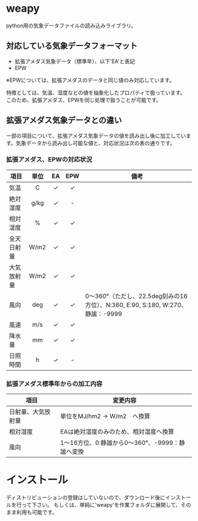 # weapy
python用の気象データファイルの読み込みライブラリ。
## 対応している気象データフォーマット
* 拡張アメダス気象データ（標準年）、以下'EA'と表記
* EPW


※EPWについては、拡張アメダスのデータと同じ値のみ対応しています。


特徴としては、気温、湿度などの値を抽象化したプロパティで扱っています。
このため、拡張アメダス、EPWを同じ処理で扱うことが可能です。

## 拡張アメダス気象データとの違い

一部の項目について、拡張アメダス気象データの値を読み出し後に加工しています。気象データから読み出し可能な値と、対応状況は次の表の通りです。

### 拡張アメダス、EPWの対応状況

|項目	    |単位	|EA    |EPW	|備考|
|-----------| :--: | :--: | :--: |--|
|気温	|C	|✓	|✓	|
|絶対湿度	|g/kg	|✓	|-	|
|相対湿度	|%	|✓	|✓	|
|全天日射量	|W/m2	|✓	|✓	|
|大気放射量	|W/m2	|✓	|✓	|
|風向	|deg	|✓	|✓	|0～360°（ただし、22.5deg刻みの16方位）、N:360, E:90, S:180, W:270、静謐：-9999
|風速	|m/s	|✓	|✓	|
|降水量	|mm	|✓	|✓	|
|日照時間	|h	|✓	|-	|


### 拡張アメダス標準年からの加工内容

|項目	|変更内容|
|-------|-------|
|日射量、大気放射量 |単位をMJ/hm2 -> W/m2　へ換算
|相対湿度   |EAは絶対湿度のみのため、相対湿度へ換算
|風向   |1～16方位、0:静謐から0～360°、-9999：静謐へ変換|


# インストール

ディストリビューションの登録はしていないので、ダウンロード後にインストールを行って下さい。
もしくは、単純に'weapy'を作業フォルダに展開して、そのまま利用も可能です。
